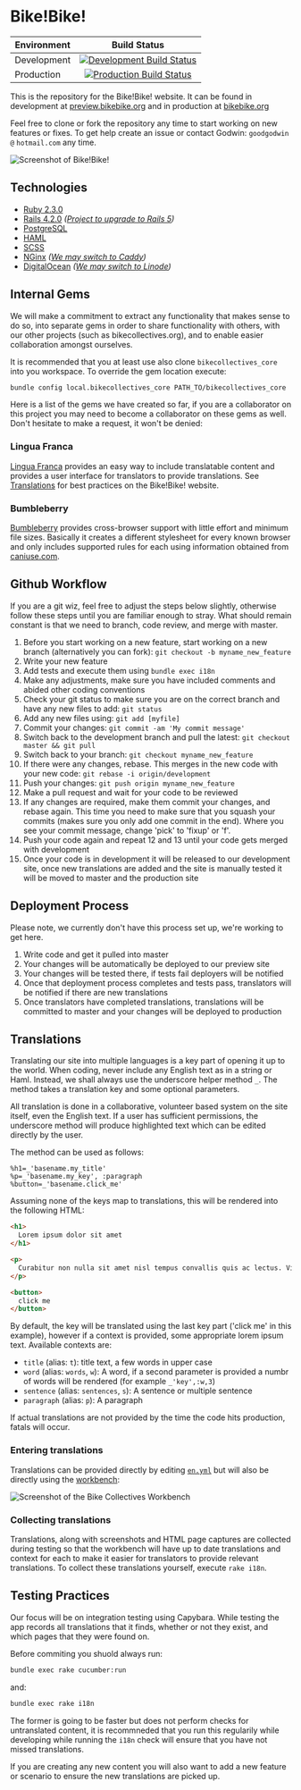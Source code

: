 # Bike!Bike! #

| Environment | Build Status |
| ----------- |:------------:|
| Development | [![Development Build Status](https://travis-ci.org/bikebike/BikeBike.svg?branch=development)](https://travis-ci.org/bikebike/BikeBike) |
| Production  | [![Production Build Status](https://travis-ci.org/bikebike/BikeBike.svg?branch=master)](https://travis-ci.org/bikebike/BikeBike) |

This is the repository for the Bike!Bike! website. It can be found in development at [preview.bikebike.org](https://preview-en.bikebike.org/) and in production at [bikebike.org](https://bikebike.org/)

Feel free to clone or fork the repository any time to start working on new features or fixes. To get help create an issue or contact Godwin: `goodgodwin` `@` `hotmail.com` any time.

![Screenshot of Bike!Bike!](https://workbench.bikecollectives.org/apps/bikebike/screenshots/application/home/3/desktop.png)

## Technologies ##

* [Ruby 2.3.0][1]
* [Rails 4.2.0][2] _([Project to upgrade to Rails 5](https://github.com/orgs/bikebike/projects/13))_
* [PostgreSQL][3]
* [HAML][4]
* [SCSS][5]
* [NGinx][6] _([We may switch to Caddy](https://github.com/bikebike/bikecollectives_core/issues/1))_
* [DigitalOcean][7] _([We may switch to Linode](https://github.com/bikebike/bikecollectives_core/issues/2))_

[1]: http://www.ruby-lang.org/en/
[2]: http://rubyonrails.org/
[3]: http://www.postgresql.org/
[4]: http://haml.info/
[5]: http://sass-lang.com/
[6]: https://www.nginx.com/
[7]: https://digitalocean.com


## Internal Gems ##
We will make a commitment to extract any functionality that makes sense to do so, into separate gems in order to share functionality with others, with our other projects (such as bikecollectives.org), and to enable easier collaboration amongst ourselves.

It is recommended that you at least use also clone `bikecollectives_core` into you workspace. To override the gem location execute:

```bash
bundle config local.bikecollectives_core PATH_TO/bikecollectives_core
```

Here is a list of the gems we have created so far, if you are a collaborator on this project you may need to become a collaborator on these gems as well. Don't hesitate to make a request, it won't be denied:

### Lingua Franca ###

[Lingua Franca](https://github.com/lingua-franca/lingua_franca) provides an easy way to include translatable content and provides a user interface for translators to provide translations. See [Translations](#translations) for best practices on the Bike!Bike! website.

### Bumbleberry ###
[Bumbleberry](https://github.com/bumbleberry/bumbleberry) provides cross-browser support with little effort and minimum file sizes. Basically it creates a different stylesheet for every known browser and only includes supported rules for each using information obtained from [caniuse.com](caniuse.com).


## Github Workflow ##
If you are a git wiz, feel free to adjust the steps below slightly, otherwise follow these steps until you are familiar enough to stray. What should remain constant is that we need to branch, code review, and merge with master.

1. Before you start working on a new feature, start working on a new branch (alternatively you can fork): `git checkout -b myname_new_feature`
1. Write your new feature
1. Add tests and execute them using `bundle exec i18n`
1. Make any adjustments, make sure you have included comments and abided other coding conventions
1. Check your git status to make sure you are on the correct branch and have any new files to add: `git status`
1. Add any new files using: `git add [myfile]`
1. Commit your changes: `git commit -am 'My commit message'`
1. Switch back to the development branch and pull the latest: `git checkout master && git pull`
1. Switch back to your branch: `git checkout myname_new_feature`
1. If there were any changes, rebase. This merges in the new code with your new code: `git rebase -i origin/development`
1. Push your changes: `git push origin myname_new_feature`
1. Make a pull request and wait for your code to be reviewed
1. If any changes are required, make them commit your changes, and rebase again. This time you need to make sure that you squash your commits (makes sure you only add one commit in the end). Where you see your commit message, change 'pick' to 'fixup' or 'f'.
1. Push your code again and repeat 12 and 13 until your code gets merged with development
1. Once your code is in development it will be released to our development site, once new translations are added and the site is manually tested it will be moved to master and the production site

## Deployment Process ##
Please note, we currently don't have this process set up, we're working to get here.

1. Write code and get it pulled into master
2. Your changes will be automatically be deployed to our preview site
3. Your changes will be tested there, if tests fail deployers will be notified
4. Once that deployment process completes and tests pass, translators will be notified if there are new translations
4. Once translators have completed translations, translations will be committed to master and your changes will be deployed to production


## Translations ##

Translating our site into multiple languages is a key part of opening it up to the world. When coding, never include any English text as in a string or Haml. Instead, we shall always use the underscore helper method `_`. The method takes a translation key and some optional parameters.

All translation is done in a collaborative, volunteer based system on the site itself, even the English text. If a user has sufficient permissions, the underscore method will produce highlighted text which can be edited directly by the user.

The method can be used as follows:

```haml
%h1=_'basename.my_title'
%p=_'basename.my_key', :paragraph
%button=_'basename.click_me'
```

Assuming none of the keys map to translations, this will be rendered into the following HTML:

```html
<h1>
  Lorem ipsum dolor sit amet
</h1>

<p>
  Curabitur non nulla sit amet nisl tempus convallis quis ac lectus. Vivamus magna justo, lacinia eget consectetur sed, convallis at tellus. Proin eget tortor risus. Donec sollicitudin molestie malesuada. Donec rutrum congue leo eget malesuada.
</p>

<button>
  click me
</button>
```

By default, the key will be translated using the last key part ('click me' in this example), however if a context is provided, some appropriate lorem ipsum text. Available contexts are:

* `title` (alias: `t`): title text, a few words in upper case
* `word` (alias: `words`, `w`): A word, if a second parameter is provided a numbr of words will be rendered (for example `_'key',:w,3`)
* `sentence` (alias: `sentences`, `s`): A sentence or multiple sentence
* `paragraph` (alias: `p`): A paragraph

If actual translations are not provided by the time the code hits production, fatals will occur.

### Entering translations

Translations can be provided directly by editing [`en.yml`](https://github.com/bikebike/BikeBike/blob/master/config/locales/en.yml) but will also be directly using the [workbench](https://github.com/bikebike/bikecollectives_workbench):

![Screenshot of the Bike Collectives Workbench](https://i.imgur.com/y8Ezjeg.png)

### Collecting translations

Translations, along with screenshots and HTML page captures are collected during testing so that the workbench will have up to date translations and context for each to make it easier for translators to provide relevant translations. To collect these translations yourself, execute `rake i18n`.

## Testing Practices ##

Our focus will be on integration testing using Capybara. While testing the app records all translations that it finds, whether or not they exist, and which pages that they were found on.

Before commiting you shuold always run:

```bash
bundle exec rake cucumber:run
```

and:

```bash
bundle exec rake i18n
```

The former is going to be faster but does not perform checks for untranslated content, it is recommneded that you run this regularily while developing while running the `i18n` check will ensure that you have not missed translations.

If you are creating any new content you will also want to add a new feature or scenario to ensure the new translations are picked up.
